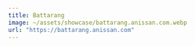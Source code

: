 ```yaml
---
title: Battarang
image: ~/assets/showcase/battarang.anissan.com.webp
url: "https://battarang.anissan.com"
---
```

